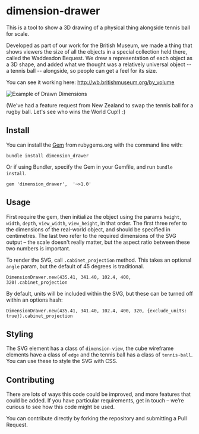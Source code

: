 # dimension-drawer
This is a tool to show a 3D drawing of a physical thing alongside tennis ball for scale. 

Developed as part of our work for the British Museum, we made a thing that shows viewers the size of all the objects in a special collection held there, called the Waddesdon Bequest. We drew a representation of each object as a 3D shape, and added what we thought was a relatively universal object -- a tennis ball -- alongside, so people can get a feel for its size.

You can see it working here: http://wb.britishmuseum.org/by_volume

![Example of Drawn Dimensions](https://raw.githubusercontent.com/goodformandspectacle/dimension-drawings/master/dimensions-example.jpg)

(We've had a feature request from New Zealand to swap the tennis ball for a rugby ball. Let's see who wins the World Cup!) :)

## Install

You can install the [Gem](https://rubygems.org/gems/dimension_drawer) from rubygems.org with the command line with:

```bundle install dimension_drawer```

Or if using Bundler, specify the Gem in your Gemfile, and run `bundle install`.

```gem 'dimension_drawer',  '~>1.0'```

## Usage

First require the gem, then initialize the object using the params `height`, `width`, `depth`, `view_width`, `view_height`, in that order. The first three refer to the dimensions of the real-world object, and should be specified in centimetres. The last two refer to the required dimensions of the SVG output – the scale doesn't really matter, but the aspect ratio between these two numbers is important.

To render the SVG, call `.cabinet_projection` method. This takes an optional `angle` param, but the default of 45 degrees is traditional.

```DimensionDrawer.new(435.41, 341.40, 102.4, 400, 320).cabinet_projection```

By default, units will be included within the SVG, but these can be turned off within an options hash:

```DimensionDrawer.new(435.41, 341.40, 102.4, 400, 320, {exclude_units: true}).cabinet_projection```

## Styling

The SVG element has a class of `dimension-view`, the cube wireframe elements have a class of `edge` and the tennis ball has a class of `tennis-ball`. You can use these to style the SVG with CSS.

## Contributing

There are lots of ways this code could be improved, and more features that could be added. If you have particular requirements, get in touch – we’re curious to see how this code might be used.

You can contribute directly by forking the repository and submitting a Pull Request.

